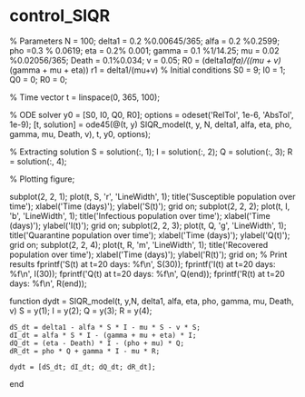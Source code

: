 # control_SIQR

% Parameters
N = 100;
delta1 = 0.2 %0.00645/365;
alfa = 0.2 %0.2599;
pho =0.3 % 0.0619;
eta = 0.2% 0.001;
gamma = 0.1 %1/14.25;
mu = 0.02 %0.02056/365;
Death = 0.1%0.034;
v = 0.05;
R0 = (delta1*alfa)/((mu + v)*(gamma + mu + eta))
r1 = delta1/(mu+v)
% Initial conditions
S0 = 9;
I0 = 1;
Q0 = 0;
R0 = 0;

% Time vector
t = linspace(0, 365, 100);

% ODE solver
y0 = [S0, I0, Q0, R0];
options = odeset('RelTol', 1e-6, 'AbsTol', 1e-9);
[t, solution] = ode45(@(t, y) SIQR_model(t, y, N, delta1, alfa, eta, pho, gamma, mu, Death, v), t, y0, options);

% Extracting solution
S = solution(:, 1);
I = solution(:, 2);
Q = solution(:, 3);
R = solution(:, 4);

% Plotting
figure;

subplot(2, 2, 1);
plot(t, S, 'r', 'LineWidth', 1);
title('Susceptible population over time');
xlabel('Time (days)');
ylabel('S(t)');
grid on;
subplot(2, 2, 2);
plot(t, I, 'b', 'LineWidth', 1);
title('Infectious population over time');
xlabel('Time (days)');
ylabel('I(t)');
grid on;
subplot(2, 2, 3);
plot(t, Q, 'g', 'LineWidth', 1);
title('Quarantine population over time');
xlabel('Time (days)');
ylabel('Q(t)');
grid on;
subplot(2, 2, 4);
plot(t, R, 'm', 'LineWidth', 1);
title('Recovered population over time');
xlabel('Time (days)');
ylabel('R(t)');
grid on;
% Print results
fprintf('S(t) at t=20 days: %f\n', S(30));
fprintf('I(t) at t=20 days: %f\n', I(30));
fprintf('Q(t) at t=20 days: %f\n', Q(end));
fprintf('R(t) at t=20 days: %f\n', R(end));

function dydt = SIQR_model(t, y,N, delta1, alfa, eta, pho, gamma, mu, Death, v)
    S = y(1);
    I = y(2);
    Q = y(3);
    R = y(4);
    
    dS_dt = delta1 - alfa * S * I - mu * S - v * S;
    dI_dt = alfa * S * I - (gamma + mu + eta) * I;
    dQ_dt = (eta - Death) * I - (pho + mu) * Q;
    dR_dt = pho * Q + gamma * I - mu * R;
    
    dydt = [dS_dt; dI_dt; dQ_dt; dR_dt];
end

